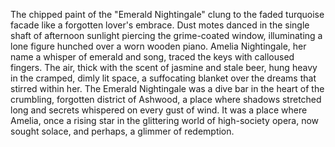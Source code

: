 The chipped paint of the "Emerald Nightingale" clung to the faded turquoise facade like a forgotten lover's embrace.  Dust motes danced in the single shaft of afternoon sunlight piercing the grime-coated window, illuminating a lone figure hunched over a worn wooden piano.  Amelia Nightingale, her name a whisper of emerald and song, traced the keys with calloused fingers.  The air, thick with the scent of jasmine and stale beer, hung heavy in the cramped, dimly lit space, a suffocating blanket over the dreams that stirred within her.  The Emerald Nightingale was a dive bar in the heart of the crumbling, forgotten district of Ashwood, a place where shadows stretched long and secrets whispered on every gust of wind.  It was a place where Amelia, once a rising star in the glittering world of high-society opera, now sought solace, and perhaps, a glimmer of redemption.
